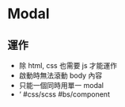# Modal


## 運作
- 除 html, css 也需要 js 才能運作
- 啟動時無法滾動 body 內容
- 只能一個同時用單一 modal
- ‘
#css/scss #bs/component